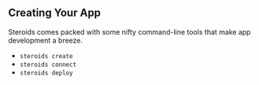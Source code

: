 ##  Creating Your App

Steroids comes packed with some nifty command-line tools that make app development a breeze.

- `steroids create` 
- `steroids connect`
- `steroids deploy`